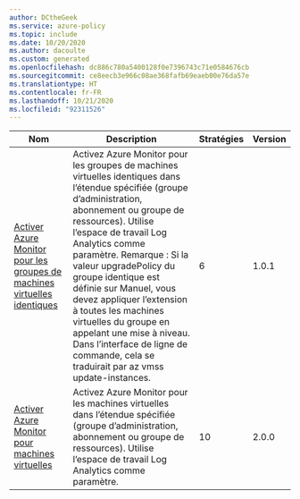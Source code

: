 ```yaml
---
author: DCtheGeek
ms.service: azure-policy
ms.topic: include
ms.date: 10/20/2020
ms.author: dacoulte
ms.custom: generated
ms.openlocfilehash: dc886c780a5400128f0e7396743c71e0584676cb
ms.sourcegitcommit: ce8eecb3e966c08ae368fafb69eaeb00e76da57e
ms.translationtype: HT
ms.contentlocale: fr-FR
ms.lasthandoff: 10/21/2020
ms.locfileid: "92311526"
---
```

|Nom |Description |Stratégies |Version |
|---|---|---|---|
|[Activer Azure Monitor pour les groupes de machines virtuelles identiques](https://github.com/Azure/azure-policy/blob/master/built-in-policies/policySetDefinitions/Monitoring/AzureMonitor_VMSS.json) |Activez Azure Monitor pour les groupes de machines virtuelles identiques dans l’étendue spécifiée (groupe d’administration, abonnement ou groupe de ressources). Utilise l’espace de travail Log Analytics comme paramètre. Remarque : Si la valeur upgradePolicy du groupe identique est définie sur Manuel, vous devez appliquer l’extension à toutes les machines virtuelles du groupe en appelant une mise à niveau. Dans l’interface de ligne de commande, cela se traduirait par az vmss update-instances. |6 |1.0.1 |
|[Activer Azure Monitor pour machines virtuelles](https://github.com/Azure/azure-policy/blob/master/built-in-policies/policySetDefinitions/Monitoring/AzureMonitor_VM.json) |Activez Azure Monitor pour les machines virtuelles dans l’étendue spécifiée (groupe d’administration, abonnement ou groupe de ressources). Utilise l’espace de travail Log Analytics comme paramètre. |10 |2.0.0 |
